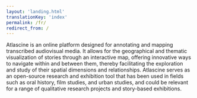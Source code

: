 ```yaml
---
layout: 'landing.html'
translationKey: 'index'
permalink: /fr/
redirect_from: /
---
```


Atlascine is an online platform designed for annotating and mapping transcribed audiovisual media. It allows for the geographical and thematic visualization of stories through an interactive map, offering innovative ways to navigate within and between them, thereby facilitating the exploration and study of their spatial dimensions and relationships. Atlascine serves as an open-source research and exhibition tool that has been used in fields such as oral history, film studies, and urban studies, and could be relevant for a range of qualitative research projects and story-based exhibitions.
